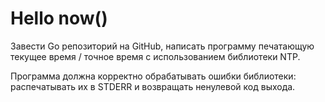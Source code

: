 # Hello now()
<p>Завести Go репозиторий на GitHub, написать программу печатающую текущее время / точное время с использованием библиотеки NTP.</p>
<p>Программа должна корректно обрабатывать ошибки библиотеки: распечатывать их в STDERR и возвращать ненулевой код выхода.</p>
